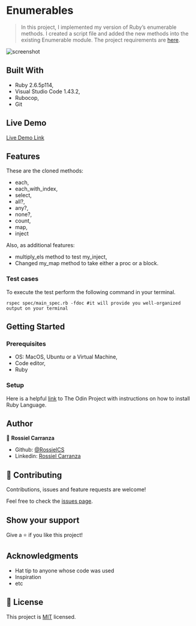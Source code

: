 # Enumerables
> In this project, I implemented my version of Ruby’s enumerable methods.
I created a script file and added the new methods into the existing Enumerable module.
The project requirements are [here](https://www.theodinproject.com/courses/ruby-programming/lessons/advanced-building-blocks#project-2-enumerable-methods).


![screenshot](https://user-images.githubusercontent.com/60085697/79680772-db032180-81e9-11ea-98db-2f5eb69c4cf9.png)

## Built With

- Ruby 2.6.5p114,
- Visual Studio Code 1.43.2,
- Rubocop,
- Git

## Live Demo

[Live Demo Link](https://repl.it/@RossielCarranza/Enumerables)

## Features
These are the cloned methods:
- each,
- each_with_index,
- select,
- all?,
- any?,
- none?,
- count,
- map,
- inject

Also, as additional features:
- multiply_els method to test my_inject,
- Changed my_map method to take either a proc or a block.

### Test cases

To execute the test perform the following command in your terminal.

`rspec spec/main_spec.rb -fdoc #it will provide you well-organized output on your terminal`

## Getting Started
### Prerequisites

- OS: MacOS, Ubuntu or a Virtual Machine,
- Code editor,
- Ruby

### Setup
Here is a helpful [link](https://www.theodinproject.com/courses/ruby-programming/lessons/installing-ruby-ruby-programming) to The Odin Project with instructions on how to install Ruby Language.


## Author

👤 **Rossiel Carranza**

- Github: [@RossielCS](https://github.com/RossielCS)
- Linkedin: [Rossiel Carranza](https://www.linkedin.com/in/rossiel-carranza-1666b11a1/)


## 🤝 Contributing

Contributions, issues and feature requests are welcome!

Feel free to check the [issues page](https://github.com/RossielCS/Enumerables/issues).

## Show your support

Give a ⭐️ if you like this project!

## Acknowledgments

- Hat tip to anyone whose code was used
- Inspiration
- etc

## 📝 License

This project is [MIT](lic.url) licensed.
